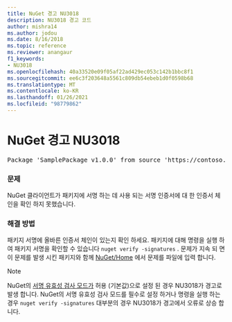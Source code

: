```yaml
---
title: NuGet 경고 NU3018
description: NU3018 경고 코드
author: mishra14
ms.author: jodou
ms.date: 8/16/2018
ms.topic: reference
ms.reviewer: anangaur
f1_keywords:
- NU3018
ms.openlocfilehash: 40a33520e09f05af22ad429ec053c142b1bbc8f1
ms.sourcegitcommit: ee6c3f203648a5561c809db54ebeb1d0f0598b68
ms.translationtype: MT
ms.contentlocale: ko-KR
ms.lasthandoff: 01/26/2021
ms.locfileid: "98779862"
---
```

# <a name="nuget-warning-nu3018"></a>NuGet 경고 NU3018

<pre>Package 'SamplePackage v1.0.0' from source 'https://contoso.com/index.json': The primary signature found a chain building issue: A certificate chain processed, but terminated in a root certificate which is not trusted by the trust provider.</pre>

### <a name="issue"></a>문제

NuGet 클라이언트가 패키지에 서명 하는 데 사용 되는 서명 인증서에 대 한 인증서 체인을 확인 하지 못했습니다.


### <a name="solution"></a>해결 방법

패키지 서명에 올바른 인증서 체인이 있는지 확인 하세요. 패키지에 대해 명령을 실행 하 여 패키지 서명을 확인할 수 있습니다 `nuget verify -signatures` . 문제가 지속 되 면이 문제를 발생 시킨 패키지와 함께 [NuGet/Home](https://github.com/NuGet/Home/issues) 에서 문제를 파일에 입력 합니다.


> [!Note]
> NuGet의 [서명 유효성 검사 모드가](../../consume-packages/installing-signed-packages.md#configure-package-signature-requirements) 허용 (기본값)으로 설정 된 경우 NU3018가 경고로 발생 합니다. NuGet의 서명 유효성 검사 모드를 필수로 설정 하거나 명령을 실행 하는 경우 `nuget verify -signatures` 대부분의 경우 NU3018가 경고에서 오류로 상승 합니다. 
